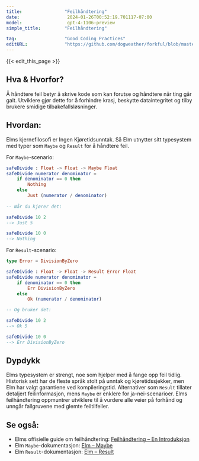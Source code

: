 ```yaml
---
title:                "Feilhåndtering"
date:                  2024-01-26T00:52:19.701117-07:00
model:                 gpt-4-1106-preview
simple_title:         "Feilhåndtering"

tag:                  "Good Coding Practices"
editURL:              "https://github.com/dogweather/forkful/blob/master/content/no/elm/handling-errors.md"
---
```


{{< edit_this_page >}}

## Hva & Hvorfor?
Å håndtere feil betyr å skrive kode som kan forutse og håndtere når ting går galt. Utviklere gjør dette for å forhindre krasj, beskytte dataintegritet og tilby brukere smidige tilbakefallsløsninger.

## Hvordan:
Elms kjernefilosofi er Ingen Kjøretidsunntak. Så Elm utnytter sitt typesystem med typer som `Maybe` og `Result` for å håndtere feil.

For `Maybe`-scenario:

```Elm
safeDivide : Float -> Float -> Maybe Float
safeDivide numerator denominator =
    if denominator == 0 then
        Nothing
    else
        Just (numerator / denominator)
        
-- Når du kjører det:

safeDivide 10 2
--> Just 5

safeDivide 10 0
--> Nothing
```

For `Result`-scenario:

```Elm
type Error = DivisionByZero

safeDivide : Float -> Float -> Result Error Float
safeDivide numerator denominator =
    if denominator == 0 then
        Err DivisionByZero
    else
        Ok (numerator / denominator)

-- Og bruker det:

safeDivide 10 2
--> Ok 5

safeDivide 10 0
--> Err DivisionByZero
```

## Dypdykk
Elms typesystem er strengt, noe som hjelper med å fange opp feil tidlig. Historisk sett har de fleste språk stolt på unntak og kjøretidssjekker, men Elm har valgt garantiene ved kompileringstid. Alternativer som `Result` tillater detaljert feilinformasjon, mens `Maybe` er enklere for ja-nei-scenarioer. Elms feilhåndtering oppmuntrer utviklere til å vurdere alle veier på forhånd og unngår fallgruvene med glemte feiltilfeller.

## Se også:
- Elms offisielle guide om feilhåndtering: [Feilhåndtering – En Introduksjon](https://guide.elm-lang.org/error_handling/)
- Elm `Maybe`-dokumentasjon: [Elm – Maybe](https://package.elm-lang.org/packages/elm/core/latest/Maybe)
- Elm `Result`-dokumentasjon: [Elm – Result](https://package.elm-lang.org/packages/elm/core/latest/Result)
